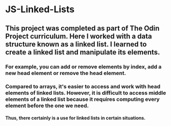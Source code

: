 # JS-Linked-Lists
## This project was completed as part of The Odin Project curriculum. Here I worked with a data structure known as a linked list. I learned to create a linked list and manipulate its elements.
### For example, you can add or remove elements by index, add a new head element or remove the head element.
### Compared to arrays, it's easier to access and work with head elements of linked lists. However, it is difficult to access middle elements of a linked list because it requires computing every element before the one we need.
#### Thus, there certainly is a use for linked lists in certain situations. 